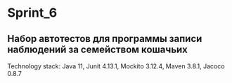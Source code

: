 # Sprint_6
Набор автотестов для программы записи наблюдений за семейством кошачьих
---
Technology stack:
Java 11,
Junit 4.13.1,
Mockito 3.12.4,
Maven 3.8.1,
Jacoco 0.8.7